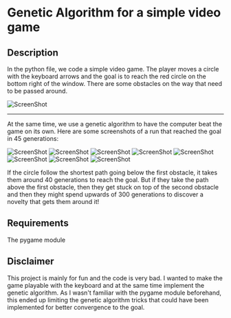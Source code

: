 # Genetic Algorithm for a simple video game

## Description 
In the python file, we code a simple video game. The player moves a circle with the keyboard arrows and the goal is to reach the red circle on the bottom right of the window. There are some obstacles on the way that need to be passed around.

![ScreenShot](/images/Screenshot_90.png)

***
At the same time, we use a genetic algorithm to have the computer beat the game on its own. Here are some screenshots of a run that reached the goal in 45 generations:

![ScreenShot](/images/Screenshot_10.png)
![ScreenShot](/images/Screenshot_20.png)
![ScreenShot](/images/Screenshot_30.png)
![ScreenShot](/images/Screenshot_40.png)
![ScreenShot](/images/Screenshot_50.png)
![ScreenShot](/images/Screenshot_60.png)
![ScreenShot](/images/Screenshot_70.png)
![ScreenShot](/images/Screenshot_80.png)

If the circle follow the shortest path going below the first obstacle, it takes them around 40 generations to reach the goal. But if they take the path above the first obstacle, then they get stuck on top of the second obstacle and then they might spend upwards of 300 generations to discover a novelty that gets them around it!

## Requirements
The pygame module

## Disclaimer
This project is mainly for fun and the code is very bad. I wanted to make the game playable with the keyboard and at the same time implement the genetic algorithm. As I wasn't familiar with the pygame module beforehand, this ended up limiting the genetic algorithm tricks that could have been implemented for better convergence to the goal.
